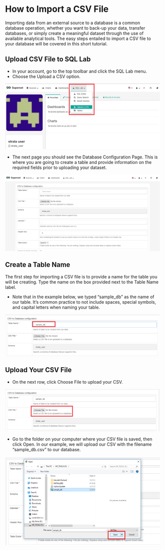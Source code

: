 
# How to Import a CSV File

Importing data from an external source to a database is a common database operation, whether you want to back-up your data, transfer databases, or simply create a meaningful dataset through the use of available analytical tools. The easy steps entailed to import a CSV file to your database will be covered in this short tutorial.

## Upload CSV File to SQL Lab

- In your account, go to the top toolbar and click the SQL Lab menu.
- Choose the Upload a CSV option.

![strata scratch](assets/dashboard.png)

- The next page you should see the Database Configuration Page. This is where you are going to create a table and provide information on the required fields prior to uploading your dataset.

![strata scratch](assets/csv_upload_config.png)

## Create a Table Name
The first step for importing a CSV file is to provide a name for the table you will be creating. Type the name on the box provided next to the Table Name label. 

- Note that in the example below, we typed “sample_db” as the name of our table. It’s common practice to not include spaces, special symbols, and capital letters when naming your table.

![strata scratch](assets/csv_file.png)

## Upload Your CSV File
- On the next row, click Choose File to upload your CSV. 

![strata scratch](assets/choose_file.png)

- Go to the folder on your computer where your CSV file is saved, then click Open. In our example, we will upload our CSV with the filename “sample_db.csv” to our database.

![strata scratch](assets/popup.png)
